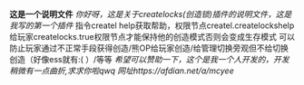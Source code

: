 **这是一个说明文件**
*你好呀，这是关于createlocks(创造锁)插件的说明文件，这是我写的第一个插件*
指令createl help获取帮助，权限节点createl.createlockshelp
给玩家createlocks.true权限节点才能保持他的创造模式否则会变成生存模式
可以防止玩家通过不正常手段获得创造/熊OP给玩家创造/给管理切换旁观但不给切换创造（好像ess就有:( ）/等等
*希望可以赞助一下，这个是我一个人开发的，开发稍微有一点曲折,求求你啦qwq*
*网址https://afdian.net/a/mcyee*
